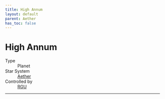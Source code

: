 ```yaml
---
title: High Annum
layout: default
parent: Aether
has_toc: false
---
```


# High Annum
<dl>
    <dt>Type</dt><dd>Planet</dd>
    <!-- <dt>Class</dt><dd>Habitable</dd> -->
    <dt>Star System</dt><dd><a href="../">Aether</a></dd>
    <dt>Controlled by</dt><dd><a href="../../../factions/rgu.html">RGU</a></dd>
    <!-- <dt>Population</dt><dd>///</dd> -->
</dl>

----

